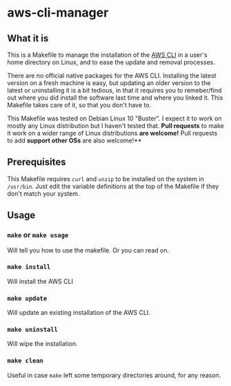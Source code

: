 # aws-cli-manager

## What it is

This is a Makefile to manage the installation of the [AWS CLI](https://docs.aws.amazon.com/cli/latest/userguide/install-cliv2-linux.html) in a user's home directory on Linux, and to ease the update and removal processes.

There are no official native packages for the AWS CLI. Installing the latest version on a fresh machine is easy, 
but updating an older version to the latest or uninstalling it is a bit tedious, in that it requires you to remeber/find out
where you did install the software last time and where you linked it. This Makefile takes care of it, so that you don't have to.

This Makefile was tested on Debian Linux 10 "Buster". I expect it to work on mostly any Linux distribution but I haven't
tested that. **Pull requests** to make it work on a wider range of Linux distributions **are welcome!** Pull requests to add **support other OSs** are also welcome!**

## Prerequisites

This Makefile requires `curl` and `unzip` to be installed on the system in `/usr/bin`. Just edit the variable definitions
at the top of the Makefile if they don't match your system.

## Usage

### `make` or `make usage`

Will tell you how to use the makefile. Or you can read on.

### `make install`

Will install the AWS CLI

### `make update`

Will update an existing installation of the AWS CLI.

### `make uninstall`

Will wipe the installation.

### `make clean`

Useful in case `make` left some temporary directories around, for any reason.